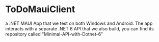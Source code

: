 # ToDoMauiClient
 a .NET MAUI App that we test on both Windows and Android. The app interacts with a separate .NET 6 API that we also build, you can find its repository called "Minimal-API-with-Dotnet-6"
 
